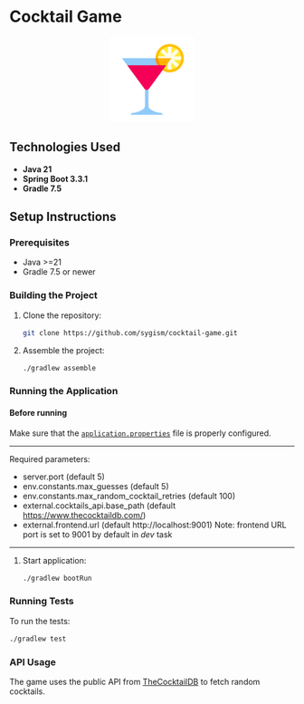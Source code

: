# Cocktail Game
<div align="center">
    <img src="../site/src/assets/icons/cocktail.svg" width="150" height="150" alt="Cocktail img">
</div>

## Technologies Used
- **Java 21**
- **Spring Boot 3.3.1**
- **Gradle 7.5**

## Setup Instructions

### Prerequisites
- Java \>=21
- Gradle 7.5 or newer

### Building the Project
1. Clone the repository:
    ```sh
    git clone https://github.com/sygism/cocktail-game.git
    ```
2. Assemble the project:
    ```sh
    ./gradlew assemble
    ```

### Running the Application
#### Before running
Make sure that the [`application.properties`](/src/main/resources/application.properties) file is properly configured.
___
Required parameters:
- server.port (default 5)
- env.constants.max_guesses (default 5)
- env.constants.max_random_cocktail_retries (default 100)
- external.cocktails_api.base_path (default https://www.thecocktaildb.com/)
- external.frontend.url (default http://localhost:9001) Note: frontend URL port is set to 9001 by default in <i>dev</i> task
___
1. Start application:
    ```sh
    ./gradlew bootRun
    ```
### Running Tests
To run the tests:
```sh
./gradlew test
```

### API Usage
The game uses the public API from <a href="https://www.thecocktaildb.com/">TheCocktailDB</a> to fetch random cocktails.